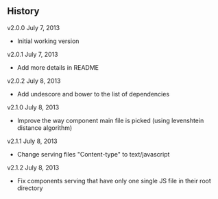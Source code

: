 ## History

v2.0.0 July 7, 2013
- Initial working version

v2.0.1 July 7, 2013
- Add more details in README

v2.0.2 July 8, 2013
- Add undescore and bower to the list of dependencies

v2.1.0 July 8, 2013
- Improve the way component main file is picked (using levenshtein distance
  algorithm)

v2.1.1 July 8, 2013
- Change serving files "Content-type" to text/javascript

v2.1.2 July 8, 2013
- Fix components serving that have only one single JS file in their root directory
